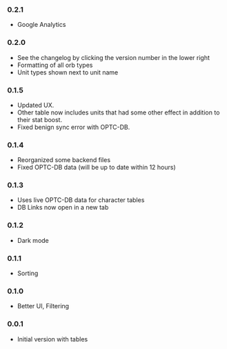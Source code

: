 ### 0.2.1
* Google Analytics

### 0.2.0
* See the changelog by clicking the version number in the lower right
* Formatting of all orb types
* Unit types shown next to unit name

### 0.1.5
* Updated UX.
* Other table now includes units that had some other effect in addition to their stat boost.
* Fixed benign sync error with OPTC-DB.

### 0.1.4
* Reorganized some backend files
* Fixed OPTC-DB data (will be up to date within 12 hours)

### 0.1.3
* Uses live OPTC-DB data for character tables
* DB Links now open in a new tab

### 0.1.2
* Dark mode

### 0.1.1
* Sorting

### 0.1.0
* Better UI, Filtering

### 0.0.1
* Initial version with tables

